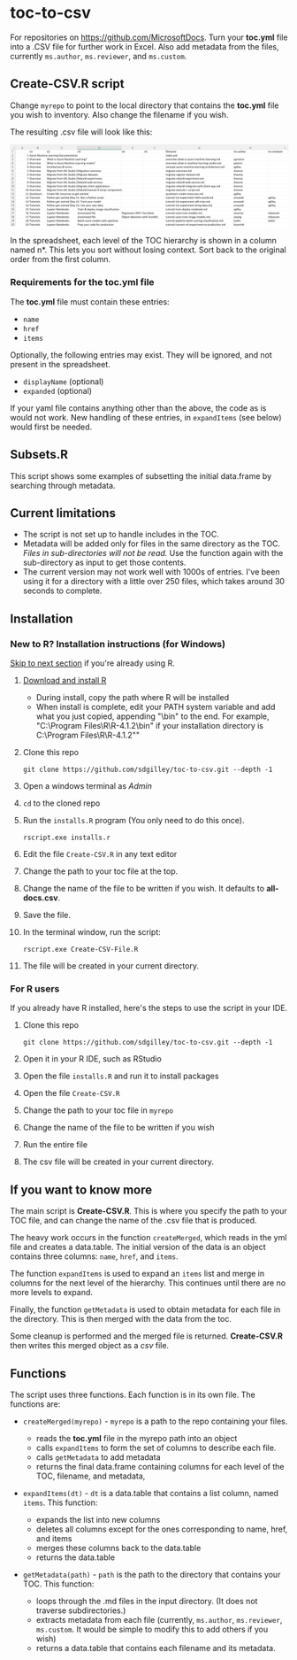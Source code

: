 # toc-to-csv 

For repositories on https://github.com/MicrosoftDocs.  Turn your **toc.yml** file into a .CSV file for further work in Excel. Also add metadata from the files, currently `ms.author`, `ms.reviewer`, and `ms.custom`.

## Create-CSV.R script

Change  `myrepo` to point to the local directory that contains the **toc.yml** file you wish to inventory.  Also change the filename if you wish.

The resulting .csv file will look like this: 

![Excel spreadsheet for example toc](media/excel.png "Excel display of CSV")

In the spreadsheet, each level of the TOC hierarchy is shown in a column named n*.  This lets you sort without losing context. Sort back to the original order from the first column.

### Requirements for the toc.yml file

The **toc.yml** file must contain these entries:
* `name` 
* `href`
* `items`

Optionally, the following entries may exist.  They will be ignored, and not present in the spreadsheet.
* `displayName` (optional)
* `expanded` (optional)

If your yaml file contains anything other than the above, the code as is would not work.  New handling of these entries, in `expandItems` (see below) would first be needed. 

## Subsets.R

This script shows some examples of subsetting the initial data.frame by searching through metadata.

## Current limitations

* The script is not set up to handle includes in the TOC.
* Metadata will be added only for files in the same directory as the TOC.  *Files in sub-directories will not be read.* Use the function again with the sub-directory as input to get those contents.
* The current version may not work well with 1000s of entries.  I've been using it for a directory with a little over 250 files, which takes around 30 seconds to complete.

## Installation

### New to R? Installation instructions (for Windows)

[Skip to next section](#for-r-users) if you're already using R.

1. [Download and install R](https://cran.r-project.org/)
   * During install, copy the path where R will be installed
   * When install is complete, edit your PATH system variable and add what you just copied, appending "\bin" to the end.  For example, "C:\Program Files\R\R-4.1.2\bin" if your installation directory is C:\Program Files\R\R-4.1.2""
  
1. Clone this repo 
  
   ```
   git clone https://github.com/sdgilley/toc-to-csv.git --depth -1
   ```
1. Open a windows terminal as *Admin*
1. `cd` to the cloned repo
1. Run the `installs.R` program (You only need to do this once). 
  
    ```
    rscript.exe installs.r
    ```
    
1. Edit the file `Create-CSV.R` in any text editor
1. Change the path to your toc file at the top.
1. Change the name of the file to be written if you wish.  It defaults to **all-docs.csv**.
1. Save the file.
1. In the terminal window, run the script:
  
    ```
    rscript.exe Create-CSV-File.R
    ```
    
 1. The file will be created in your current directory.

### For R users 

If you already have R installed, here's the steps to use the script in your IDE.

1. Clone this repo 
  
   ```
   git clone https://github.com/sdgilley/toc-to-csv.git --depth -1
   ```
1. Open it in your R IDE, such as RStudio
1. Open the file `installs.R` and run it to install packages
1. Open the file `Create-CSV.R`
1. Change the path to your toc file in `myrepo`
1. Change the name of the file to be written if you wish
1. Run the entire file
1. The csv file will be created in your current directory.


## If you want to know more

The main script is **Create-CSV.R**.  This is where you specify the path to your TOC file, and can change the name of the .csv file that is produced.

The heavy work occurs in the function `createMerged`, which reads in the yml file and creates a data.table.  The initial version of the data is an object contains three columns: `name`, `href`, and `items`.  

The function `expandItems` is used to expand an `items` list and merge in columns for the next level of the hierarchy.  This continues until there are no more levels to expand.

Finally, the function `getMetadata` is used to obtain metadata for each file in the directory.  This is then merged with the data from the toc.

Some cleanup is performed and the merged file is returned.  **Create-CSV.R** then writes this merged object as a *csv* file.

## Functions

The script uses three functions. Each function is in its own file.  The functions are:

* `createMerged(myrepo)` - `myrepo` is a path to the repo containing your files. 
  * reads the **toc.yml** file in the myrepo path into an object
  * calls `expandItems` to form the set of columns to describe each file.
  * calls `getMetadata` to add metadata
  * returns the final data.frame containing columns for each level of the TOC, filename, and metadata,
 
* `expandItems(dt)` - `dt` is a data.table that contains a list column, named `items`. This function:
  * expands the list into new columns
  * deletes all columns except for the ones corresponding to name, href, and items
  * merges these columns back to the data.table
  * returns the data.table

* `getMetadata(path)` - `path` is the path to the directory that contains your TOC.  This function:
  * loops through the .md files in the input directory. (It does not traverse subdirectories.)
  * extracts metadata from each file (currently, `ms.author`, `ms.reviewer`, `ms.custom`.  It would be simple to modify this to add others if you wish)
  * returns a data.table that contains each filename and its metadata.  


